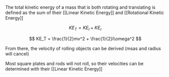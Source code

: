 The total kinetic energy of a mass that is both rotating and translating is defined as the sum of their [[Linear Kinetic Energy]] and [[Rotational Kinetic Energy]]

$$
KE_T = KE_l + KE_r
$$

$$
KE_T = \frac{1}{2}mv^2 + \frac{1}{2}I\omega^2
$$

From there, the velocity of rolling objects can be derived (msas and radius will cancel)

Most square plates and rods will not roll, so their velocities can be determined with their [[Linear Kinetic Energy]]






